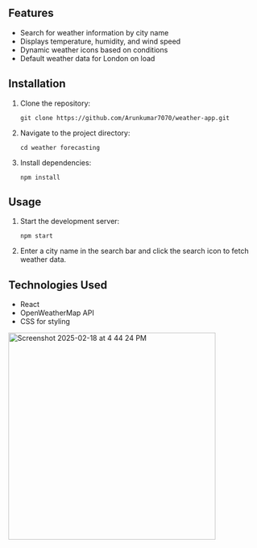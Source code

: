 <h2>Features</h2>
<ul>
    <li>Search for weather information by city name</li>
    <li>Displays temperature, humidity, and wind speed</li>
    <li>Dynamic weather icons based on conditions</li>
    <li>Default weather data for London on load</li>
</ul>

<h2>Installation</h2>
<ol>
    <li>Clone the repository:
        <pre><code>git clone https://github.com/Arunkumar7070/weather-app.git</code></pre>
    </li>
    <li>Navigate to the project directory:
        <pre><code>cd weather forecasting</code></pre>
    </li>
    <li>Install dependencies:
        <pre><code>npm install</code></pre>
    </li>
</ol>

<h2>Usage</h2>
<ol>
    <li>Start the development server:
        <pre><code>npm start</code></pre>
    </li>
    <li>Enter a city name in the search bar and click the search icon to fetch weather data.</li>
</ol>



<h2>Technologies Used</h2>
<ul>
    <li>React</li>
    <li>OpenWeatherMap API</li>
    <li>CSS for styling</li>
</ul>

<img width="411" alt="Screenshot 2025-02-18 at 4 44 24 PM" src="https://github.com/user-attachments/assets/9b078d2a-30c5-411c-9a1b-9660fdc05d0c" />


